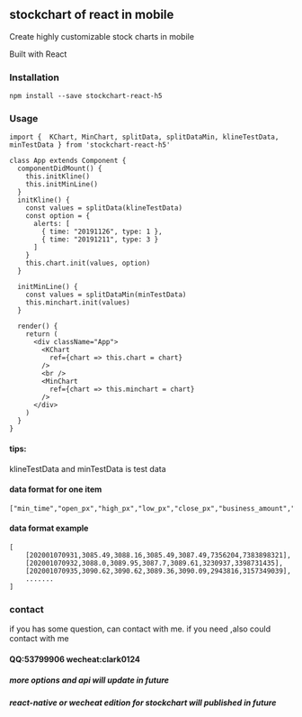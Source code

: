 ## stockchart of react in mobile

Create highly customizable stock charts in mobile

Built with React 

### Installation
```
npm install --save stockchart-react-h5

```

### Usage
```
import {  KChart, MinChart, splitData, splitDataMin, klineTestData, minTestData } from 'stockchart-react-h5'

class App extends Component {
  componentDidMount() {
    this.initKline()
    this.initMinLine()
  }
  initKline() {
    const values = splitData(klineTestData)
    const option = {
      alerts: [
        { time: "20191126", type: 1 },
        { time: "20191211", type: 3 }
      ]
    }
    this.chart.init(values, option)
  }

  initMinLine() {
    const values = splitDataMin(minTestData)
    this.minchart.init(values)
  }

  render() {
    return (
      <div className="App">
        <KChart
          ref={chart => this.chart = chart}
        />
        <br />
        <MinChart
          ref={chart => this.minchart = chart}
        />
      </div>
    )
  }
}

```

####  tips:
klineTestData and minTestData is test data

#### data format for one item
```
["min_time","open_px","high_px","low_px","close_px","business_amount","business_balance"]
```
#### data format example
```
[
    [202001070931,3085.49,3088.16,3085.49,3087.49,7356204,7383898321],
    [202001070932,3088.0,3089.95,3087.7,3089.61,3230937,3398731435],
    [202001070935,3090.62,3090.62,3089.36,3090.09,2943816,3157349039],
    .......
]

```

### contact
if you has some question, can contact with me.
if you need ,also could contact with me

#### QQ:53799906  wecheat:clark0124

##### more options and api will update in future

##### react-native or wecheat edition for stockchart will published in future
 

